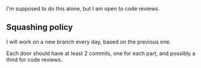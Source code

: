 I'm supposed to do this alone, but I am open to code reviews.

## Squashing policy

I will work on a new branch every day, based on the previous one.

Each door should have at least 2 commits, one for each part, and possibly a third for code reviews.
